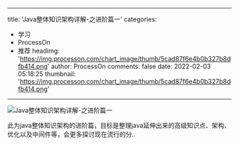 
---
title: 'Java整体知识架构详解-之进阶篇一'
categories: 
 - 学习
 - ProcessOn
 - 推荐
headimg: 'https://img.processon.com/chart_image/thumb/5cad87f6e4b0b327b8dfb414.png'
author: ProcessOn
comments: false
date: 2022-02-03 05:18:25
thumbnail: 'https://img.processon.com/chart_image/thumb/5cad87f6e4b0b327b8dfb414.png'
---

<div>   
<img class="thumb" alt="Java整体知识架构详解-之进阶篇一" src="https://img.processon.com/chart_image/thumb/5cad87f6e4b0b327b8dfb414.png" referrerpolicy="no-referrer">
<p>此为java整体知识架构的进阶篇，目标是整理java延伸出来的高级知识点、架构、优化以及中间件等，会更多探讨现在流行的分..</p>  
</div>
            